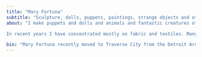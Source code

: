 ```yaml
---
title: "Mary Fortuna"
subtitle: "Sculpture, dolls, puppets, paintings, strange objects and other weirdness."
about: "I make puppets and dolls and animals and fantastic creatures of all kinds. I work in any medium that catches my interest, two or three dimensional, to make whatever I can conjure up. I’m more interested in the objects themselves than in any single, specific narrative.  My visual vocabulary draws from world mythology, the spirit world as conceived by people everywhere, and the infinite variety of life forms that make up the natural and supernatural worlds.

In recent years I have concentrated mostly on fabric and textiles. Many works take the form of flags or banners, embellished with embroidery, beads, buttons, found objects, and other materials. Other works include dolls, puppets, masks, mobiles, and three-dimensional human and animal figures. I go back to painting and collage on paper, canvas, or wood panels when it suits me."

bio: "Mary Fortuna recently moved to Traverse City from the Detroit Area. She currently works primarily in soft sculpture and textiles. She has exhibited her work all over Michigan, nationally and internationally. She has conducted hands-on workshops and classes for children and adults at the Detroit Institute of Arts Education Department, Museum of Contemporary Art Detroit, Hatch Art, The Scarab Club, Paint Creek Center for the Arts, Anton Art Center, Flatlanders Sculpture Center, Popp’s Packing and elsewhere. She is semi-retired from her day job and spends most of her time in the studio and in her garden."
---
```


